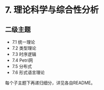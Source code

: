 # 7. 理论科学与综合性分析

## 二级主题

- 7.1 统一理论
- 7.2 类型理论
- 7.3 时序逻辑
- 7.4 Petri网
- 7.5 分布式
- 7.6 形式语言理论

每个子主题下再递归细分，详见各自README。 